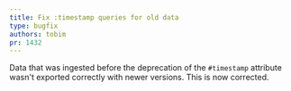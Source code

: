 ```yaml
---
title: Fix :timestamp queries for old data
type: bugfix
authors: tobim
pr: 1432
---
```


Data that was ingested before the deprecation of the `#timestamp` attribute
wasn't exported correctly with newer versions. This is now corrected.
